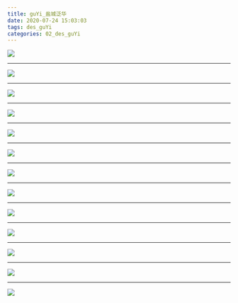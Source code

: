```yaml
---
title: guYi_盐城泛华
date: 2020-07-24 15:03:03
tags: des_guYi
categories: 02_des_guYi
---
```




![](./fanHua_001.jpg)

<!--more-->

***

![](./fanHua_002.jpg)

***

![](./fanHua_003.jpg)

***

![](./fanHua_004.jpg)

***

![](./fanHua_005.jpg)

***

![](./fanHua_006.jpg)

***

![](./fanHua_007.jpg)

***

![](./fanHua_008.jpg)

***

![](./fanHua_009.jpg)

***

![](./fanHua_010.jpg)

***

![](./fanHua_011.jpg)

***

![](./fanHua_012.jpg)

***

![](./fanHua_013.jpg)

